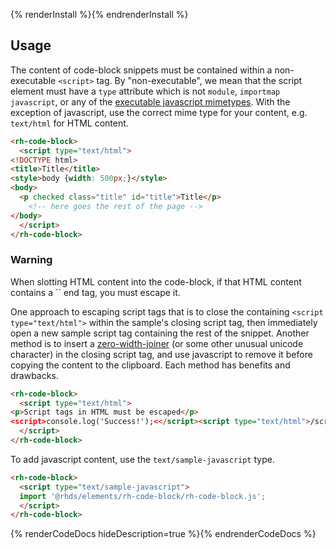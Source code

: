 {% renderInstall %}{% endrenderInstall %}

## Usage

The content of code-block snippets must be contained within a non-executable 
`<script>` tag. By "non-executable", we mean that the script element must have
a `type` attribute which is not `module`, `importmap` `javascript`, or any of
the [executable javascript mimetypes][mime]. With the exception of javascript,
use the correct mime type for your content, e.g. `text/html` for HTML content.

```html
<rh-code-block>
  <script type="text/html">
<!DOCTYPE html>
<title>Title</title>
<style>body {width: 500px;}</style>
<body>
  <p checked class="title" id="title">Title</p>
    <!-- here goes the rest of the page -->
</body>
  </script>
</rh-code-block>
```

<rh-alert state="warning">
 <h3 slot="header">Warning</h3>
  <p>When slotting HTML content into the code-block, if that HTML content contains a `</script>` end tag, you must escape it.</p>
</rh-alert>

One approach to escaping script tags that is to close the containing `<script 
type="text/html">` within the sample's closing script tag, then immediately open 
a new sample script tag containing the rest of the snippet. Another method is to 
insert a [zero-width-joiner][zwj] (or some other unusual unicode character) in 
the closing script tag, and use javascript to remove it before copying the 
content to the clipboard. Each method has benefits and drawbacks.

```html
<rh-code-block>
  <script type="text/html">
<p>Script tags in HTML must be escaped</p>
<script>console.log('Success!');<</script><script type="text/html">/script>
  </script>
</rh-code-block>
```

To add javascript content, use the `text/sample-javascript` type.

```html
<rh-code-block>
  <script type="text/sample-javascript">
  import '@rhds/elements/rh-code-block/rh-code-block.js';
  </script>
</rh-code-block>
```


{% renderCodeDocs hideDescription=true %}{% endrenderCodeDocs %}

[mime]: https://developer.mozilla.org/en-US/docs/Web/HTTP/Basics_of_HTTP/MIME_types#textjavascript
[zwj]: https://www.wikiwand.com/en/Zero-width_joiner

